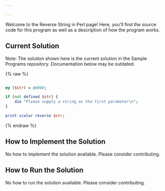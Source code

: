 ```yaml
---

---
```


Welcome to the Reverse String in Perl page! Here, you'll find the source code for this program as well as a description of how the program works.

## Current Solution

Note: The solution shown here is the current solution in the Sample Programs repository. Documentation below may be outdated.

{% raw %}

```Perl

my ($str) = @ARGV;

if (not defined $str) {
    die "Please supply a string as the first parameter\n";
}

print scalar reverse $str;

```

{% endraw %}

## How to Implement the Solution

No how to implement the solution available. Please consider contributing.

## How to Run the Solution

No how to run the solution available. Please consider contributing.